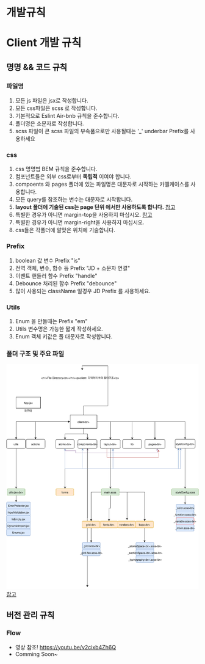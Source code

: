 개발규칙
=============


# Client 개발 규칙 

## 명명 && 코드 규칙
### 파일명
1. 모든 js 파일은 jsx로 작성합니다. 
2. 모든 css파일은 scss 로 작성합니다.
3. 기본적으로 Eslint Air-bnb 규칙을 준수합니다.
4. 폴더명은 소문자로 작성합니다.
5. scss 파일이 큰 scss 파일의 부속품으로만 사용될때는 '\_' underbar Prefix를 사용하세요

### css
1. css 명명법 BEM 규칙을 준수합니다. 
2. 컴포넌트들은 외부 css로부터 **독립적** 이여야 합니다.
3. compoents 와 pages 폴더에 있는 파일명은 대문자로 시작하는 카멜케이스를 사용합니다.
4. 모든 query를 참조하는 변수는 대문자로 시작합니다.
5. __layout 폴더에 기술된 css는 page 단위 에서만 사용하도록 합니다.__  [참고](https://github.com/BaeKY/jd-api-server/issues/9)
6. 특별한 경우가 아니면 margin-top을 사용하지 마십시오.   [참고](https://github.com/BaeKY/jd-api-server/issues/8)
7. 특별한 경우가 아니면 margin-right을 사용하지 마십시오.
8. css들은 각폴더에 알맞은 위치에 기술합니다.

### Prefix
1. boolean 값 변수 Prefix "is"
2. 전역 객체, 변수, 함수 등 Prefix "JD + 소문자 연결"
3. 이벤트 핸들러 함수 Prefix "handle"
4. Debounce 처리된 함수  Prefix "debounce"
5. 많이 사용되는 className 일경우 JD Prefix 를 사용하세요.

### Utils
1. Enum 을 만들때는 Prefix "em"
2. Utils 변수명은 가능한 짧게 작성하세요.
3. Enum 객체 키값은 풀 대문자로 작성합니다.

### 폴더 구조 및 주요 파일
![Directory](/client/DirectoryGuide.svg)
[참고](https://www.draw.io/?lightbox=1&highlight=0000ff&edit=_blank&layers=1&nav=1&title=DirectoryGuide.xml#R7V1Jk5tIFv41HF3BTnIESeVxxHSPp213T58qEEISZSQUgGrpw%2Fz2zpUlSSSQQKC2fTFKJSDyvfe97UtK0ma7t4%2BJd9j%2BEq%2BCSFLl1ZukzSVVVYBpw%2F%2FQyDsdMYFBRjZJuKJjxcCX8K%2BADsp09BiugrQyMYvjKAsP1UE%2F3u8DP6uMeUkSv1anreOoeteDtwlqA198L6qP%2FhGusi0ZBapVjP8rCDdbdmeFPfHOY5Ppk6RbbxW%2Floa0haTNkjjOyNHubRZEaPXYupDzHhu%2BzX9YEuyzNifs%2Fd%2BMv2bW8uVL8vyUbn%2F%2F0%2Fjtjw%2BKRn9c9s6eOFjBBaAf4yTbxpt470WLYtRN4uN%2BFaDLyvDTNttF8FCBh89Blr1TGXrHLIZDxRX%2BHccHOq%2F%2B0%2BnTpPEx8YNTv5eqgJdsguzUPDoRPUzpDnRlPgbxLsiSdzghCSIvC1%2Bq0vao0mzyecW6wgO6tF2WWf9nLjOY1iobfa4yXLTk%2FX9o%2FMFgH%2F%2Bk0%2FCH%2BVvl0zv9NB3pKOqkxJMD4V2IJ4XLmznIg8ABP%2FLSNPTZ8GMYRbeTojUtKSr3JMUbiMeclnjUn%2BKpzJuWi1LvykVVMHAZxf73URBQ1SclQ9PsU4aVNd7H%2B4Bb4m7ySuLvwSyO4gT%2FLo38u42h2ZMSEr3uixcd6Z38KEQPr5oRfAx3mcCjTZYvTUmYVVG9bsMs%2BHLw8CK9wiy3Kr7GhX0Jkix4O7kS9FvVpKDAcmSNBkqvRcKpsOBpW0o2TXkolLLuCaUu123QFoCm5eO1m4RgSk%2FiqYGSbVqaZ8Jv1hDhSuOBsjIC6yYC7b88gE%2BFMO69lyYc4nCfpaUrf0YDJcvX1YrlqzZXwuHn0%2B8vna%2FJp%2BdrunZqPjwgT1iobr5UIm3%2BlgbJf5bPqCynypG3DCJyWS%2BLd2kTENPqHpkpLWaSvZBsBR%2FMJQB%2Fj4yOXVdydWkBRx4lZyYtXAnoEpjhEUdyqR6ctCJQkgu1OqETUG7jBGROtHrdCQCt7gP07j4AfixJpgvuDJVbmIpSQZ4HWTbOoA%2F%2B9DlIQvi0QTJhSFLGy1QuwqQzGFCbbxrGqfldMaOmib%2F%2B8t%2FXX7%2FH3%2BJQ%2F%2Fj1q%2FbNfJNBXtkao57KyecarbhWtgLhVR2KLXPwQLSQnsUhxEVY7se7A0xasEq1AnQI0Irk9ojjlaUcH8i1NkBujAzko3R9aqi7BIZuyJwrAGrVFSj6Ra6AA%2FI18APfvw7I1XGBvGbsOuCiOz4fbDD2rh5B17j78I1G3iOYyqn5V3sE4aLrP1ZRRr2RiulV5663VLHL%2FUnkvcfHxipNxZfg1j1yI9BpuJIDcI4wQw4EHViSjT0M%2FGhjx%2BJYyLGg%2BQ7yOUCm0xzsbWxDcsh8INmA5h3wGF3ckWwdnuinaRt3pE7KHekt3JEtqC31444apRwuhcEBXHUbeX246q7Jsj0XZX7ujKaAKFxw0RyApWqzuMEx0QGZ7zhMHeZY5ueFZk5KaMaoMURj2u5nYbxPG6I6G8rLFplgbm3YyGwiI2JwoGRwUJSa5OgXS9CalARN66GKnDDHbCfC7kXDDiJEkNkhUF8wKCRmN8MYeqF8plVuMUeFxZYhTa9Reks%2Bw8VRjemDYLmuR94rLwBrnwvyNcDVe%2FKgv0uMf0X8RI1xBAqNONCyDC7GNoaJ5Wv3sU7H8rphnZo%2FUCzfK1uupHdqpwbH6BZzC%2F2eRiOkq1pqqjKCWt6Eu%2FFTKweglV6mlGY3peS7eTdRSuPHqnu01SCjd9Jkg45wNbjhCyRY0LN4vw43LQP5PFonKVbr0jvJxvMkHJ4IqtkATOFopgfP1YqU70SNxa5UVHD656CsD91UY%2FNxtk9u6rJBkiWSU2AWgjrCJIe0JUaNOZ1%2F2JPKPyztfHo4dv5hglv4u3MsoKlDEiMnnoUk81Y87ibkOGZhJK7ezLBxY1N2VWbcXU25VtKhtTuAq0DlmS6yWluvVGchMtmzU6e0QoKzMECkNRkYyPdEjFIlakkGpBFGiUq5jpNdWgOHTovH9%2BfWgen7IhNdWfZSPpntdyHZKA8NDY3yggtwV%2BuOu01m6BwOD8%2FpW5OrxmVsan9KqQ%2FOFcId1ENH3%2BpFMx1Z51zUzGDV2fP2QdxSo330zHlSOWkYdWEoikAafHFk0F45qKk%2Fi7u2Cou7oC9Crah5mMCrx%2BiH1CMzMgJ%2FR3EaGzywgZyj7O2QveyX6QFPI8LXMWiSSMwuhF9pfuTQjOMoCpQ4xiONEzDHF4HqY1BFcwgdI%2F95h0ZiNBRrxucLZWul3rls2sxhQxwI9xs4YBSfvmK%2FjCBQjBYx1KR1hP3%2BNlytgn0tvOhFBzVOCT9YAi0UxWI5J7t%2Fgq89hchrOpt4tBsxKjTAMfH5bI48US2bO1vPqsXtF6eFLUtVch20TrmP3gzdi8INtNO5D3UB1eldZImh70UO%2FWIHLRmrq8ji%2B7fuKpdRkQWmLYO6afdh2WLiYq97YEcgLuqWeMGvtTzDrkjKGpy4iN8%2F0bYTauuUbkBdLytb0PTIopwFGryxbKZcQEFRtKZgtT5xBjfRRSEg7aHLNP0hLViaE6k0a8vTN1KboeHgoijYgNq1ce7lyLTyAqfQjEpG%2FEwCEa0yKr3HxvsoSYGmAC4CMGWjBhM9JQUdevXruBOp9pEhOqndYZGDWbWedkHCrPfYtx9HvPa44m3nF4bqeA4Y8PXjTtoW9K%2F2O1e57bvatT2KeMCY4um1BzbaMvceVBlcddHsLahqJ5Y73EU8mNUIF0gdxmiaIoqdF%2B4f0pzGXIkhGO%2BaKyHhKJFSn%2BUeo4oeu3E8T8EIwEoXRRVAXWqm2U9Uocs3qyN3CBlfgv0qTtpvrUV9HYCzC0CjR9tmHZe864OTHod1XFDSwFIO22ghakMdTNS3CSB1a2IBpLi72GthYepN17HoHQYv0iHpHU1QfY41Ae16zto%2BOi74sYJDA7oLcL1Cx78A4I3hqgK3AXiLi51EAC98KctNjZ6WNyu9qR8HBdg%2Bw%2FPUC7VvuOgYeT356MGpQbd0zsiybXagNFAy2J6a3CEXfb%2BzNmr2uHG6iSzaTC%2Ftw0b1BnQeNQh7Wh%2F3eKdUe3GnRXzNb4s6KfW8ZNtR8MOFZCMJ%2FqbRdztstnqtGU0eim8UkHENvbzCMVg8hklzhK8jNuQo3H8nU7dZBpfYQTdVH9Pj7sPe2x3ijZfE6fHhOzzt8Xn1lATwRi8ewge62hE0rW0crYJE%2BJrzwiHYM9avcavdIzIiN2foLprmml3265n3HsDl780dJUOPBaq0gOabfE7iDH4TJAUHrFEDSpto843ODm76kVRcRSNUPeoRPOFncy5EeEG5eK8Wt%2Bm90m%2Bs3brIJRxEz8TMcvyQxf5tesB6k4CxOdGGfcJlMlhiAq%2BhML1WaEzj2iyRsXPXVq9itCGyt1gBvmVKCKpu4Wi5E1W583PWH5ImbNXnbEuwPW%2FFA9bZbuLpeYJsDvgVBofVlxnHLeK7T%2FvDMfvdi8IVRvFGLmfelWdVNdqwJ%2BIFTO1LLzXIWdHlXL741ixl6w5SmfLmeQTw7LUVdoO9UhqhhnQwPzhPyObS%2FzZ6Ryh0%2FyS9E1FT%2B9O7trnFp3SxO2TvjTqHoQxqTEHkL8O7i5QmfzdDV5ynbwDQaHnoKlyy7j31rOkHmIR%2BzN9hzBn6n2DcmWQXsMy5aADqgV1iEBXersw7F24vE4YjJb%2BIrgNKPniGbuRwikgiGIdpZIng3Ksu3ns2zOuiqUxCF5924VvYoQiC1UKm7gyGk65R5aPNicfMayXCLUGiTUgtVGA4ktM4BRFTECaNUAl78ZLQW0bBBZWwmnQHqH%2F2uBestdQfH8%2FVWq4og9lTkPpif9ylP30Pr4JiOvj4uFNTN4FStnc9gtcoDeh6WnLue63EDssnGoQm1MAOqxFjhyfdL700GIudcnZpRyKnXGWAhjFN8voT2l4xtdhPjA7anWOwxmGwJdjkNIYChMnqwzoK3u5DC8aIBQfVgmn0wvGf%2BiBLVdOALoqROwGiGECoGPTviuT7pfRSNiCzVwADFufpFzmMPt8UO4qiGOYk4SINMGfialWh1ykIbBUVwALn2y%2B5suBQ37Ev04sB%2B6Xj6MU0ACR7P8DYGv1xccFLFdqrBXrngvx%2F9NNNJnON9VgaNs%2BRtJK2Brm0lWWfKNGs8XG6684Eyk%2F96s5Ne%2B1wqPgr6iQ3Kf4Yvbb4Gw%3D%3D)

## 버전 관리 규칙

### Flow 
* 영상 참조!
https://youtu.be/v2cixb4Zh6Q
* Comming Soon~
